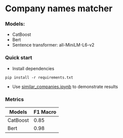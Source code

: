# Company names matcher
### Models:
*   CatBoost
*   Bert
*   Sentence transformer: all-MiniLM-L6-v2

### Quick start
*   Install dependencies
```
pip install -r requirements.txt
```
*   Use [similar_companies.ipynb](https://github.com/Ruslan515/ITMO_DL_practice/blob/main/case_02/similar_companies.ipynb) to demonstrate results

### Metrics
Models   |  F1 Macro
  ---    |    ---              
CatBoost |   0.85 |
Bert     |   0.98 |
